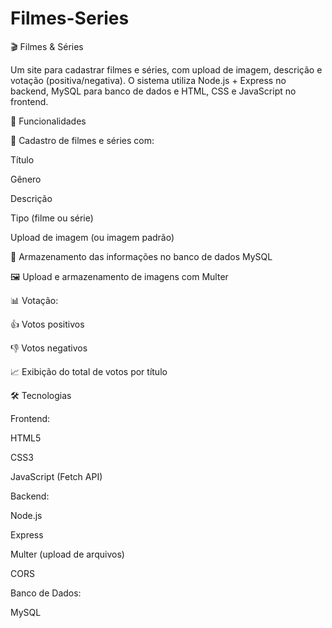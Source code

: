 # Filmes-Series

🎬 Filmes & Séries

Um site para cadastrar filmes e séries, com upload de imagem, descrição e votação (positiva/negativa). O sistema utiliza Node.js + Express no backend, MySQL para banco de dados e HTML, CSS e JavaScript no frontend.

🚀 Funcionalidades

📌 Cadastro de filmes e séries com:

Título

Gênero

Descrição

Tipo (filme ou série)

Upload de imagem (ou imagem padrão)

📂 Armazenamento das informações no banco de dados MySQL

🖼️ Upload e armazenamento de imagens com Multer

📊 Votação:

👍 Votos positivos

👎 Votos negativos

📈 Exibição do total de votos por título

🛠️ Tecnologias

Frontend:

HTML5

CSS3

JavaScript (Fetch API)

Backend:

Node.js

Express

Multer (upload de arquivos)

CORS

Banco de Dados:

MySQL
